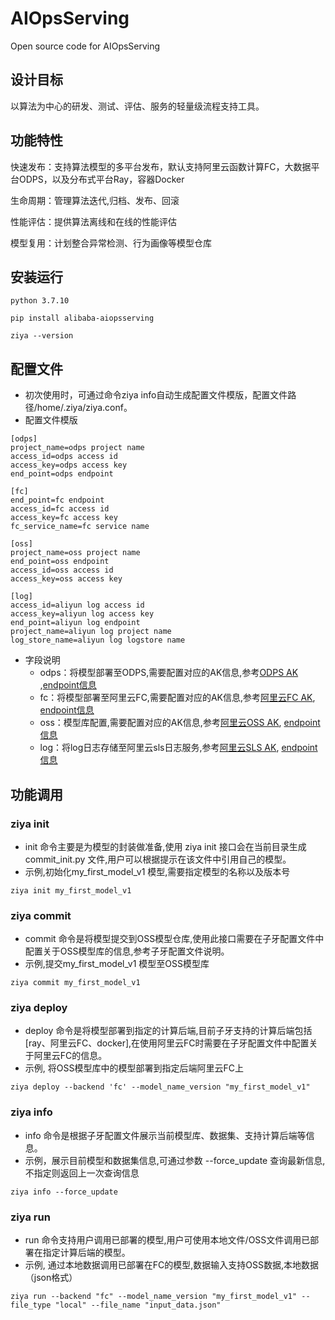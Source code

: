 # AIOpsServing

Open source code for AIOpsServing

## 设计目标

以算法为中心的研发、测试、评估、服务的轻量级流程支持工具。

## 功能特性

快速发布：支持算法模型的多平台发布，默认支持阿里云函数计算FC，大数据平台ODPS，以及分布式平台Ray，容器Docker

生命周期：管理算法迭代,归档、发布、回滚

性能评估：提供算法离线和在线的性能评估

模型复用：计划整合异常检测、行为画像等模型仓库


## 安装运行
```commandline
python 3.7.10

pip install alibaba-aiopsserving

ziya --version
```

## 配置文件 
- 初次使用时，可通过命令ziya info自动生成配置文件模版，配置文件路径/home/.ziya/ziya.conf。
- 配置文件模版
```
[odps]
project_name=odps project name
access_id=odps access id
access_key=odps access key
end_point=odps endpoint

[fc]
end_point=fc endpoint
access_id=fc access id
access_key=fc access key
fc_service_name=fc service name

[oss]
project_name=oss project name
end_point=oss endpoint
access_id=oss access id
access_key=oss access key

[log]
access_id=aliyun log access id
access_key=aliyun log access key
end_point=aliyun log endpoint
project_name=aliyun log project name
log_store_name=aliyun log logstore name 
```

* 字段说明
    * odps：将模型部署至ODPS,需要配置对应的AK信息,参考[ODPS AK](https://help.aliyun.com/document_detail/183946.html) ,[endpoint信息](https://help.aliyun.com/document_detail/89754.html)
    * fc：将模型部署至阿里云FC,需要配置对应的AK信息,参考[阿里云FC AK](https://help.aliyun.com/document_detail/295894.html), [endpoint信息](https://help.aliyun.com/document_detail/52984.html)
    * oss：模型库配置,需要配置对应的AK信息,参考[阿里云OSS AK](https://help.aliyun.com/document_detail/93720.html), [endpoint信息](https://help.aliyun.com/document_detail/31837.html)
    * log：将log日志存储至阿里云sls日志服务,参考[阿里云SLS AK](https://help.aliyun.com/document_detail/175967.html), [endpoint信息](https://help.aliyun.com/document_detail/29008.html)


## 功能调用
### ziya init
- init 命令主要是为模型的封装做准备,使用 ziya init 接口会在当前目录生成commit_init.py 文件,用户可以根据提示在该文件中引用自己的模型。
- 示例,初始化my_first_model_v1 模型,需要指定模型的名称以及版本号
```commandline
ziya init my_first_model_v1
```

### ziya commit
- commit 命令是将模型提交到OSS模型仓库,使用此接口需要在子牙配置文件中配置关于OSS模型库的信息,参考子牙配置文件说明。
- 示例,提交my_first_model_v1 模型至OSS模型库
```
ziya commit my_first_model_v1
```

### ziya deploy
- deploy 命令是将模型部署到指定的计算后端,目前子牙支持的计算后端包括[ray、阿里云FC、docker],在使用阿里云FC时需要在子牙配置文件中配置关于阿里云FC的信息。
- 示例, 将OSS模型库中的模型部署到指定后端阿里云FC上
```
ziya deploy --backend 'fc' --model_name_version "my_first_model_v1"
```

### ziya info
- info 命令是根据子牙配置文件展示当前模型库、数据集、支持计算后端等信息。
- 示例，展示目前模型和数据集信息,可通过参数 --force_update 查询最新信息,不指定则返回上一次查询信息
```
ziya info --force_update
```

### ziya run 
- run 命令支持用户调用已部署的模型,用户可使用本地文件/OSS文件调用已部署在指定计算后端的模型。
- 示例, 通过本地数据调用已部署在FC的模型,数据输入支持OSS数据,本地数据（json格式）
```
ziya run --backend "fc" --model_name_version "my_first_model_v1" --file_type "local" --file_name "input_data.json"
```

